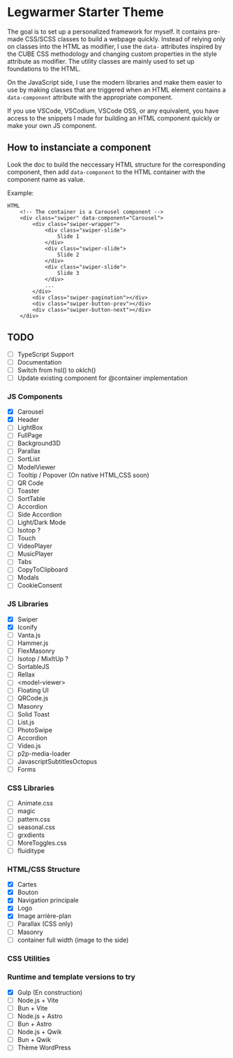 # Legwarmer Starter Theme

The goal is to set up a personalized framework for myself. It contains pre-made CSS/SCSS classes to build a webpage quickly. Instead of relying only on classes into the HTML as modifier, I use the `data-` attributes inspired by the CUBE CSS methodology and changing custom properties in the style attribute as modifier. The utility classes are mainly used to set up foundations to the HTML.

On the JavaScript side, I use the modern libraries and make them easier to use by making classes that are triggered when an HTML element contains a `data-component` attribute with the appropriate component.

If you use VSCode, VSCodium, VSCode OSS, or any equivalent, you have access to the snippets I made for building an HTML component quickly or make your own JS component.

## How to instanciate a component

Look the doc to build the neccessary HTML structure for the corresponding component, then add `data-component` to the HTML container with the component name as value.

Example:
```
HTML
    <!-- The container is a Carousel component -->
    <div class="swiper" data-component="Carousel">
		<div class="swiper-wrapper">
			<div class="swiper-slide">
				Slide 1
			</div>
			<div class="swiper-slide">
				Slide 2
			</div>
			<div class="swiper-slide">
				Slide 3
			</div>
			...
		</div>
		<div class="swiper-pagination"></div>
		<div class="swiper-button-prev"></div>
		<div class="swiper-button-next"></div>
	</div>
```

## TODO

- [ ] TypeScript Support
- [ ] Documentation
- [ ] Switch from hsl() to oklch()
- [ ] Update existing component for @container implementation

### JS Components

- [x] Carousel
- [x] Header
- [ ] LightBox
- [ ] FullPage
- [ ] Background3D
- [ ] Parallax
- [ ] SortList
- [ ] ModelViewer
- [ ] Tooltip / Popover (On native HTML,CSS soon)
- [ ] QR Code
- [ ] Toaster
- [ ] SortTable
- [ ] Accordion
- [ ] Side Accordion
- [ ] Light/Dark Mode
- [ ] Isotop ?
- [ ] Touch
- [ ] VideoPlayer
- [ ] MusicPlayer
- [ ] Tabs
- [ ] CopyToClipboard
- [ ] Modals
- [ ] CookieConsent

### JS Libraries

- [x] Swiper
- [x] Iconify
- [ ] Vanta.js
- [ ] Hammer.js
- [ ] FlexMasonry
- [ ] Isotop / MixItUp ?
- [ ] SortableJS
- [ ] Rellax
- [ ] \<model-viewer>
- [ ] Floating UI
- [ ] QRCode.js
- [ ] Masonry
- [ ] Solid Toast
- [ ] List.js
- [ ] PhotoSwipe
- [ ] Accordion
- [ ] Video.js
- [ ] p2p-media-loader
- [ ] JavascriptSubtitlesOctopus
- [ ] Forms

### CSS Libraries

- [ ] Animate.css
- [ ] magic
- [ ] pattern.css
- [ ] seasonal.css
- [ ] grxdients
- [ ] MoreToggles.css
- [ ] fluiditype

### HTML/CSS Structure

- [x] Cartes
- [x] Bouton
- [x] Navigation principale
- [x] Logo
- [x] Image arrière-plan
- [ ] Parallax (CSS only)
- [ ] Masonry
- [ ] container full width (image to the side)

### CSS Utilities



### Runtime and template versions to try

- [x] Gulp (En construction)
- [ ] Node.js + Vite
- [ ] Bun + Vite
- [ ] Node.js + Astro
- [ ] Bun + Astro
- [ ] Node.js + Qwik
- [ ] Bun + Qwik
- [ ] Thème WordPress
